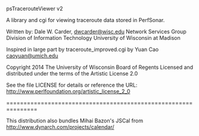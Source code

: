 
psTracerouteViewer v2

A library and cgi for viewing traceroute data stored in PerfSonar.

Written by: Dale W. Carder, dwcarder@wisc.edu
Network Services Group
Division of Information Technology
University of Wisconsin at Madison

Inspired in large part by traceroute_improved.cgi by Yuan Cao <caoyuan@umich.edu>

Copyright 2014 The University of Wisconsin Board of Regents
Licensed and distributed under the terms of the Artistic License 2.0

See the file LICENSE for details or reference the URL:
 http://www.perlfoundation.org/artistic_license_2_0

===============================================================

This distribution also bundles Mihai Bazon's JSCal from http://www.dynarch.com/projects/calendar/ 
